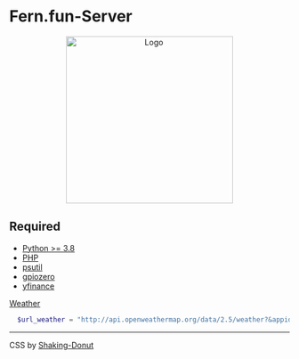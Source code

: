 # Fern.fun-Server

<p align="center">
  <img alt="Logo" height="300px" src="https://www.raspberrypi.org/app/uploads/2011/10/Raspi-PGB001.png" />
</p>

## Required
* [Python >= 3.8][link1]
* [PHP][link6]
* [psutil][link2]
* [gpiozero][link3]
* [yfinance][link4]

[Weather][link5]
```php
  $url_weather = "http://api.openweathermap.org/data/2.5/weather?&appid=appid=metric&q=".$city.",".$country_name;
```

---
CSS by [Shaking-Donut][link7]

[link1]: https://www.python.org
[link2]: https://pypi.org/project/psutil/
[link3]: https://gpiozero.readthedocs.io/en/stable/
[link4]: https://pypi.org/project/yfinance/ 
[link5]: https://openweathermap.org/current
[link6]: https://www.php.net
[link7]: https://github.com/Shaking-Donut
